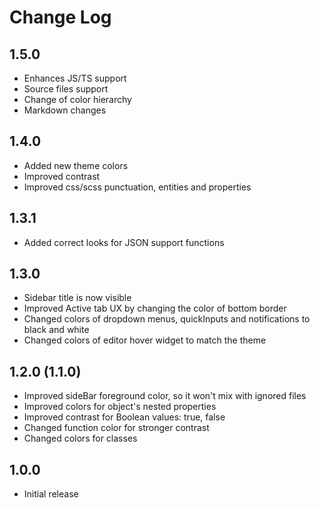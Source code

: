 # Change Log

## 1.5.0

- Enhances JS/TS support
- Source files support
- Change of color hierarchy
- Markdown changes

## 1.4.0

- Added new theme colors
- Improved contrast
- Improved css/scss punctuation, entities and properties

## 1.3.1

- Added correct looks for JSON support functions

## 1.3.0

- Sidebar title is now visible
- Improved Active tab UX by changing the color of bottom border
- Changed colors of dropdown menus, quickInputs and notifications to black and white
- Changed colors of editor hover widget to match the theme

## 1.2.0 (1.1.0)

- Improved sideBar foreground color, so it won't mix with ignored files
- Improved colors for object's nested properties
- Improved contrast for Boolean values: true, false
- Changed function color for stronger contrast
- Changed colors for classes

## 1.0.0

- Initial release
